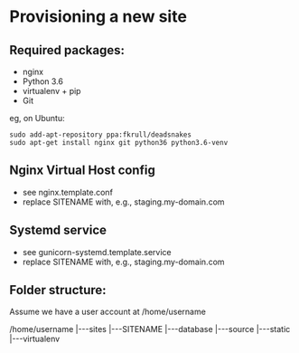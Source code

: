 Provisioning a new site
=======================

## Required packages:

* nginx
* Python 3.6
* virtualenv + pip
* Git

eg, on Ubuntu:
    
    sudo add-apt-repository ppa:fkrull/deadsnakes
    sudo apt-get install nginx git python36 python3.6-venv

## Nginx Virtual Host config

* see nginx.template.conf
* replace SITENAME with, e.g., staging.my-domain.com

## Systemd service

* see gunicorn-systemd.template.service
* replace SITENAME with, e.g., staging.my-domain.com

## Folder structure:
Assume we have a user account at /home/username

/home/username
|---sites
    |---SITENAME
        |---database
        |---source
        |---static
        |---virtualenv  
